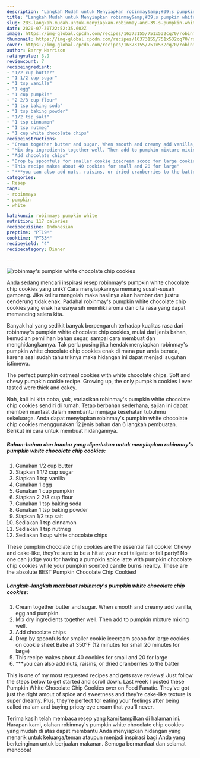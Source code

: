 ```yaml
---
description: "Langkah Mudah untuk Menyiapkan robinmay&amp;#39;s pumpkin white chocolate chip cookies Anti Gagal"
title: "Langkah Mudah untuk Menyiapkan robinmay&amp;#39;s pumpkin white chocolate chip cookies Anti Gagal"
slug: 283-langkah-mudah-untuk-menyiapkan-robinmay-and-39-s-pumpkin-white-chocolate-chip-cookies-anti-gagal
date: 2020-07-30T22:52:35.602Z
image: https://img-global.cpcdn.com/recipes/16373155/751x532cq70/robinmays-pumpkin-white-chocolate-chip-cookies-recipe-main-photo.jpg
thumbnail: https://img-global.cpcdn.com/recipes/16373155/751x532cq70/robinmays-pumpkin-white-chocolate-chip-cookies-recipe-main-photo.jpg
cover: https://img-global.cpcdn.com/recipes/16373155/751x532cq70/robinmays-pumpkin-white-chocolate-chip-cookies-recipe-main-photo.jpg
author: Barry Harrison
ratingvalue: 3.9
reviewcount: 7
recipeingredient:
- "1/2 cup butter"
- "1 1/2 cup sugar"
- "1 tsp vanilla"
- "1 egg"
- "1 cup pumpkin"
- "2 2/3 cup flour"
- "1 tsp baking soda"
- "1 tsp baking powder"
- "1/2 tsp salt"
- "1 tsp cinnamon"
- "1 tsp nutmeg"
- "1 cup white chocolate chips"
recipeinstructions:
- "Cream together butter and sugar. When smooth and creamy add vanilla, egg and pumpkin."
- "Mix dry ingredients together well. Then add to pumpkin mixture mixing well."
- "Add chocolate chips"
- "Drop by spoonfuls for smaller cookie icecream scoop for large cookies on cookie sheet  Bake at 350°F  (12 minutes for small 20 minutes for large)"
- "This recipe makes about 40 cookies for small and 20 for large"
- "***you can also add nuts, raisins, or dried cranberries to the batter"
categories:
- Resep
tags:
- robinmays
- pumpkin
- white

katakunci: robinmays pumpkin white 
nutrition: 117 calories
recipecuisine: Indonesian
preptime: "PT19M"
cooktime: "PT53M"
recipeyield: "4"
recipecategory: Dinner

---
```



![robinmay&#39;s pumpkin white chocolate chip cookies](https://img-global.cpcdn.com/recipes/16373155/751x532cq70/robinmays-pumpkin-white-chocolate-chip-cookies-recipe-main-photo.jpg)

Anda sedang mencari inspirasi resep robinmay&#39;s pumpkin white chocolate chip cookies yang unik? Cara menyiapkannya memang susah-susah gampang. Jika keliru mengolah maka hasilnya akan hambar dan justru cenderung tidak enak. Padahal robinmay&#39;s pumpkin white chocolate chip cookies yang enak harusnya sih memiliki aroma dan cita rasa yang dapat memancing selera kita.

Banyak hal yang sedikit banyak berpengaruh terhadap kualitas rasa dari robinmay&#39;s pumpkin white chocolate chip cookies, mulai dari jenis bahan, kemudian pemilihan bahan segar, sampai cara membuat dan menghidangkannya. Tak perlu pusing jika hendak menyiapkan robinmay&#39;s pumpkin white chocolate chip cookies enak di mana pun anda berada, karena asal sudah tahu triknya maka hidangan ini dapat menjadi suguhan istimewa.

The perfect pumpkin oatmeal cookies with white chocolate chips. Soft and chewy pumpkin cookie recipe. Growing up, the only pumpkin cookies I ever tasted were thick and cakey.


Nah, kali ini kita coba, yuk, variasikan robinmay&#39;s pumpkin white chocolate chip cookies sendiri di rumah. Tetap berbahan sederhana, sajian ini dapat memberi manfaat dalam membantu menjaga kesehatan tubuhmu sekeluarga. Anda dapat menyiapkan robinmay&#39;s pumpkin white chocolate chip cookies menggunakan 12 jenis bahan dan 6 langkah pembuatan. Berikut ini cara untuk membuat hidangannya.

<!--inarticleads1-->

##### Bahan-bahan dan bumbu yang diperlukan untuk menyiapkan robinmay&#39;s pumpkin white chocolate chip cookies:

1. Gunakan 1/2 cup butter
1. Siapkan 1 1/2 cup sugar
1. Siapkan 1 tsp vanilla
1. Gunakan 1 egg
1. Gunakan 1 cup pumpkin
1. Siapkan 2 2/3 cup flour
1. Gunakan 1 tsp baking soda
1. Gunakan 1 tsp baking powder
1. Siapkan 1/2 tsp salt
1. Sediakan 1 tsp cinnamon
1. Sediakan 1 tsp nutmeg
1. Sediakan 1 cup white chocolate chips


These pumpkin chocolate chip cookies are the essential fall cookie! Chewy and cake-like, they&#39;re sure to be a hit at your next tailgate or fall party! No one can judge you for having a pumpkin spice latte with pumpkin chocolate chip cookies while your pumpkin scented candle burns nearby. These are the absolute BEST Pumpkin Chocolate Chip Cookies! 

<!--inarticleads2-->

##### Langkah-langkah membuat robinmay&#39;s pumpkin white chocolate chip cookies:

1. Cream together butter and sugar. When smooth and creamy add vanilla, egg and pumpkin.
1. Mix dry ingredients together well. Then add to pumpkin mixture mixing well.
1. Add chocolate chips
1. Drop by spoonfuls for smaller cookie icecream scoop for large cookies on cookie sheet  Bake at 350°F  (12 minutes for small 20 minutes for large)
1. This recipe makes about 40 cookies for small and 20 for large
1. ***you can also add nuts, raisins, or dried cranberries to the batter


This is one of my most requested recipes and gets rave reviews! Just follow the steps below to get started and scroll down. Last week I posted these Pumpkin White Chocolate Chip Cookies over on Food Fanatic. They&#39;ve got just the right amout of spice and sweetness and they&#39;re cake-like texture is super dreamy. Plus, they&#39;re perfect for eating your feelings after being called ma&#39;am and buying pricey eye cream that you&#39;ll never. 

Terima kasih telah membaca resep yang kami tampilkan di halaman ini. Harapan kami, olahan robinmay&#39;s pumpkin white chocolate chip cookies yang mudah di atas dapat membantu Anda menyiapkan hidangan yang menarik untuk keluarga/teman ataupun menjadi inspirasi bagi Anda yang berkeinginan untuk berjualan makanan. Semoga bermanfaat dan selamat mencoba!
